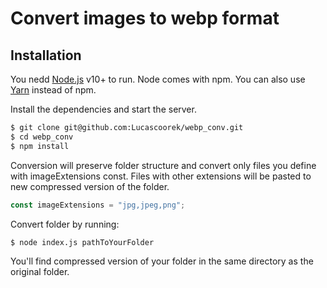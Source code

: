 # Convert images to webp format

## Installation

You nedd [Node.js](https://nodejs.org/) v10+ to run. Node comes with npm. You can also use [Yarn](https://yarnpkg.com/) instead of npm.

Install the dependencies and start the server.

```sh
$ git clone git@github.com:Lucascoorek/webp_conv.git
$ cd webp_conv
$ npm install
```

Conversion will preserve folder structure and convert only files you define with imageExtensions const. Files with other extensions will be pasted to new compressed version of the folder.

```javascript
const imageExtensions = "jpg,jpeg,png";
```

Convert folder by running:

```sh
$ node index.js pathToYourFolder
```

You'll find compressed version of your folder in the same directory as the original folder.
